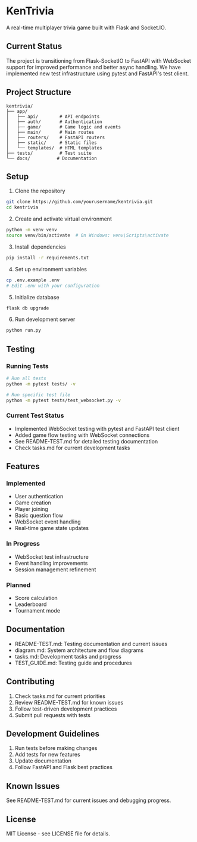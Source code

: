 # KenTrivia

A real-time multiplayer trivia game built with Flask and Socket.IO.

## Current Status

The project is transitioning from Flask-SocketIO to FastAPI with WebSocket support for improved performance and better async handling. We have implemented new test infrastructure using pytest and FastAPI's test client.

## Project Structure

```
kentrivia/
├── app/
│   ├── api/        # API endpoints
│   ├── auth/       # Authentication
│   ├── game/       # Game logic and events
│   ├── main/       # Main routes
│   ├── routers/    # FastAPI routers
│   ├── static/     # Static files
│   └── templates/  # HTML templates
├── tests/          # Test suite
└── docs/          # Documentation
```

## Setup

1. Clone the repository
```bash
git clone https://github.com/yourusername/kentrivia.git
cd kentrivia
```

2. Create and activate virtual environment
```bash
python -m venv venv
source venv/bin/activate  # On Windows: venv\Scripts\activate
```

3. Install dependencies
```bash
pip install -r requirements.txt
```

4. Set up environment variables
```bash
cp .env.example .env
# Edit .env with your configuration
```

5. Initialize database
```bash
flask db upgrade
```

6. Run development server
```bash
python run.py
```

## Testing

### Running Tests
```bash
# Run all tests
python -m pytest tests/ -v

# Run specific test file
python -m pytest tests/test_websocket.py -v
```

### Current Test Status
- Implemented WebSocket testing with pytest and FastAPI test client
- Added game flow testing with WebSocket connections
- See README-TEST.md for detailed testing documentation
- Check tasks.md for current development tasks

## Features

### Implemented
- User authentication
- Game creation
- Player joining
- Basic question flow
- WebSocket event handling
- Real-time game state updates

### In Progress
- WebSocket test infrastructure
- Event handling improvements
- Session management refinement

### Planned
- Score calculation
- Leaderboard
- Tournament mode

## Documentation

- README-TEST.md: Testing documentation and current issues
- diagram.md: System architecture and flow diagrams
- tasks.md: Development tasks and progress
- TEST_GUIDE.md: Testing guide and procedures

## Contributing

1. Check tasks.md for current priorities
2. Review README-TEST.md for known issues
3. Follow test-driven development practices
4. Submit pull requests with tests

## Development Guidelines

1. Run tests before making changes
2. Add tests for new features
3. Update documentation
4. Follow FastAPI and Flask best practices

## Known Issues

See README-TEST.md for current issues and debugging progress.

## License

MIT License - see LICENSE file for details.
